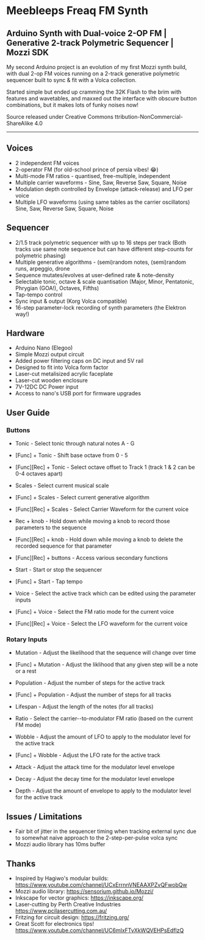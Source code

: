 # Meebleeps Freaq FM Synth
## Arduino Synth with Dual-voice 2-OP FM | Generative 2-track Polymetric Sequencer | Mozzi SDK

My second Arduino project is an evolution of my first Mozzi synth build, with dual 2-op FM voices running on a 2-track generative polymetric sequencer built to sync & fit with a  Volca collection.

Started simple but ended up cramming the 32K Flash to the brim with features and wavetables, and maxxed out the interface with obscure button combinations, but it makes lots of funky noises now!

Source released under Creative Commons ttribution-NonCommercial-ShareAlike 4.0

***

## Voices

-   2 independent FM voices
-   2-operator FM (for old-school prince of persia vibes! 😂)
-   Multi-mode FM ratios - quantised, free-multiple, independent
-   Multiple carrier waveforms - Sine, Saw, Reverse Saw, Square, Noise
-   Modulation depth controlled by Envelope (attack-release) and LFO per voice
-   Multiple LFO waveforms (using same tables as the carrier oscillators) Sine, Saw, Reverse Saw, Square, Noise

## Sequencer

-   2/1.5 track polymetric sequencer with up to 16 steps per track (Both tracks use same note sequence but can have different step-counts for polymetric phasing)
-   Multiple generative algorithms - (semi)random notes, (semi)random runs, arpeggio, drone 
-   Sequence mutates/evolves at user-defined rate & note-density
-   Selectable tonic, octave & scale quantisation (Major, Minor, Pentatonic, Phrygian (GOA!), Octaves, Fifths)
-   Tap-tempo control
-   Sync input & output (Korg Volca compatible) 
-   16-step parameter-lock recording of synth parameters (the Elektron way!)

## Hardware 
-   Arduino Nano (Elegoo) 
-   Simple Mozzi output circuit 
-   Added power filtering caps on DC input and 5V rail
-   Designed to fit into Volca form factor 
-   Laser-cut metalisized acrylic faceplate 
-   Laser-cut wooden enclosure 
-   7V-12DC DC Power input 
-   Access to nano's USB port for firmware upgrades 

## User Guide

### Buttons

-   Tonic - Select tonic through natural notes A - G
-   [Func] + Tonic - Shift base octave from 0 - 5
-   [Func][Rec] + Tonic - Select octave offset to Track 1 (track 1 & 2 can be 0-4 octaves apart)

-   Scales - Select current musical scale
-   [Func] + Scales - Select current generative algorithm
-   [Func][Rec] + Scales - Select Carrier Waveform for the current voice 

-   Rec + knob - Hold down while moving a knob to record those parameters to the sequence 
-   [Func][Rec] + knob - Hold down while moving a knob to delete the recorded sequence for that parameter 
-   [Func][Rec] + buttons - Access various secondary functions

-   Start - Start or stop the sequencer
-   [Func] + Start - Tap tempo

-   Voice - Select the active track which can be edited using the parameter inputs
-   [Func] + Voice - Select the FM ratio mode for the current voice
-   [Func][Rec] + Voice - Select the LFO waveform for the current voice 

### Rotary Inputs

-   Mutation - Adjust the likelihood that the sequence will change over time
-   [Func] + Mutation - Adjust the liklihood that any given step will be a note or a rest

-   Population - Adjust the number of steps for the active track
-   [Func] + Population - Adjust the number of steps for all tracks

-   Lifespan - Adjust the length of the notes (for all tracks)

-   Ratio - Select the carrier--to-modulator FM ratio (based on the current FM mode)

-   Wobble - Adjust the amount of LFO to apply to the modulator level for the active track
-   [Func] + Wobble - Adjust the LFO rate for the active track

-   Attack - Adjust the attack time for the modulator level envelope

-   Decay - Adjust the decay time for the modulator level envelope

-   Depth - Adjust the amount of envelope to apply to the modulator level for the active track

## Issues / Limitations

-   Fair bit of jitter in the sequencer timing when tracking external sync due to somewhat naive approach to the 2-step-per-pulse volca sync 
-   Mozzi audio library has 10ms buffer 

## Thanks

-   Inspired by Hagiwo's modular builds: https://www.youtube.com/channel/UCxErrnnVNEAAXPZvQFwobQw 
-   Mozzi audio library: https://sensorium.github.io/Mozzi/ 
-   Inkscape for vector graphics: https://inkscape.org/ 
-   Laser-cutting by Perth Creative Industries https://www.pcilasercutting.com.au/
-   Fritzing for circuit design: https://fritzing.org/ 
-   Great Scott for electronics tips! https://www.youtube.com/channel/UC6mIxFTvXkWQVEHPsEdflzQ

